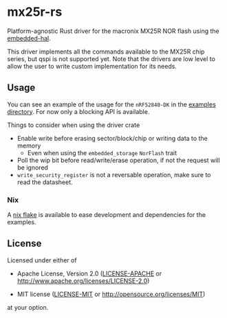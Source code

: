 # mx25r-rs
Platform-agnostic Rust driver for the macronix MX25R NOR flash using the [embedded-hal](https://github.com/rust-embedded/embedded-hal).


This driver implements all the commands available to the MX25R chip series, but qspi is not supported yet.
Note that the drivers are low level to allow the user to write custom implementation for its needs.

## Usage
You can see an example of the usage for the `nRF52840-DK` in the [examples directory](./examples). For now only a blocking API is available.

Things to consider when using the driver crate

* Enable write before erasing sector/block/chip or writing data to the memory
  * Even when using the `embedded_storage` `NorFlash` trait
* Poll the wip bit before read/write/erase operation, if not the request will be ignored
* `write_security_register` is not a reversable operation, make sure to read the datasheet.

### Nix
A [nix flake](https://nixos.wiki/wiki/Flakes) is available to ease development and dependencies for the examples.

## License

Licensed under either of

- Apache License, Version 2.0 ([LICENSE-APACHE](LICENSE-APACHE) or
  http://www.apache.org/licenses/LICENSE-2.0)

- MIT license ([LICENSE-MIT](LICENSE-MIT) or http://opensource.org/licenses/MIT)

at your option.

